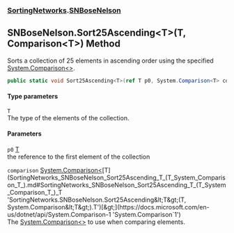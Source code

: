 ### [SortingNetworks](SortingNetworks.md 'SortingNetworks').[SNBoseNelson](SortingNetworks_SNBoseNelson.md 'SortingNetworks.SNBoseNelson')
## SNBoseNelson.Sort25Ascending&lt;T&gt;(T, Comparison&lt;T&gt;) Method
Sorts a collection of 25 elements in ascending order using the specified [System.Comparison&lt;&gt;](https://docs.microsoft.com/en-us/dotnet/api/System.Comparison-1 'System.Comparison`1').  
```csharp
public static void Sort25Ascending<T>(ref T p0, System.Comparison<T> comparison);
```
#### Type parameters
<a name='SortingNetworks_SNBoseNelson_Sort25Ascending_T_(T_System_Comparison_T_)_T'></a>
`T`  
The type of the elements of the collection.
  
#### Parameters
<a name='SortingNetworks_SNBoseNelson_Sort25Ascending_T_(T_System_Comparison_T_)_p0'></a>
`p0` [T](SortingNetworks_SNBoseNelson_Sort25Ascending_T_(T_System_Comparison_T_).md#SortingNetworks_SNBoseNelson_Sort25Ascending_T_(T_System_Comparison_T_)_T 'SortingNetworks.SNBoseNelson.Sort25Ascending&lt;T&gt;(T, System.Comparison&lt;T&gt;).T')  
the reference to the first element of the collection
  
<a name='SortingNetworks_SNBoseNelson_Sort25Ascending_T_(T_System_Comparison_T_)_comparison'></a>
`comparison` [System.Comparison&lt;](https://docs.microsoft.com/en-us/dotnet/api/System.Comparison-1 'System.Comparison`1')[T](SortingNetworks_SNBoseNelson_Sort25Ascending_T_(T_System_Comparison_T_).md#SortingNetworks_SNBoseNelson_Sort25Ascending_T_(T_System_Comparison_T_)_T 'SortingNetworks.SNBoseNelson.Sort25Ascending&lt;T&gt;(T, System.Comparison&lt;T&gt;).T')[&gt;](https://docs.microsoft.com/en-us/dotnet/api/System.Comparison-1 'System.Comparison`1')  
The [System.Comparison&lt;&gt;](https://docs.microsoft.com/en-us/dotnet/api/System.Comparison-1 'System.Comparison`1') to use when comparing elements.
  
